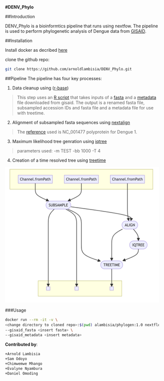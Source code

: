 **#DENV_Phylo**

##Introduction

DENV_Phylo is a bioinformtics pipeline that runs using nextfow. The pipeline is used to perform phylogenetic analysis of Dengue data from [GISAID](https://gisaid.org/). 

##Installation

Install docker as decribed [here](https://www.docker.com/)

clone the github repo:
```bash
git clone https://github.com/arnoldlambisia/DENV_Phylo.git
```

##Pipeline
The pipeline has four key processes:

1. Data cleanup using ([r-base](https://www.r-project.org/))

>This step uses an [R script](bin/data_cleanup_subset.R) that takes inputs of a [fasta](data/gisaid_test.fasta) and a [metadata](data/gisaid_test.tsv) file downloaded from gisaid. The output is a renamed fasta file, subsampled accession IDs and fasta file and a metadata file for use with treetime.

2. Alignment of subsampled fasta sequences using [nextalign](https://github.com/neherlab/nextalign)

> The [reference](references/DENV1_ref.fasta) used is NC_001477 polyprotein for Dengue 1.

3. Maximum likelihood tree genration using [iqtree](http://www.iqtree.org)

>parameters used:
    -m TEST
    -bb 1000
    -T 4

4. Creation of a time resolved tree using [treetime](https://github.com/neherlab/treetime)

![DENV_Phylo Workflow](Denv_workflow.png)

###Usage
```bash
docker run --rm -it -v \
<change directory to cloned repo>:$(pwd) alambisia/phylogen:1.0 nextflow run $(pwd)/main.nf \
--gisaid_fasta <insert fasta> \
--gisaid_metadata <insert metadata>
```

**Contributed by**:
```
+Arnold Lambisia
+Sam Odoyo
+Chimwemwe Mhango
+Evalyne Nyambura
+Daniel Omoding
```
